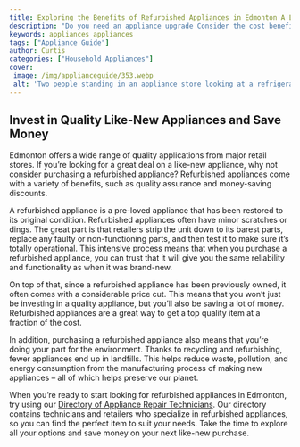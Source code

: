 ```yaml
---
title: Exploring the Benefits of Refurbished Appliances in Edmonton A Look at Purchasing Refurbished Appliances
description: "Do you need an appliance upgrade Consider the cost benefits of purchasing refurbished appliances in Edmonton In this blog post we take a look at the advantages of buying pre-used home appliances from money-saving costs to trustworthy sellers"
keywords: appliances appliances
tags: ["Appliance Guide"]
author: Curtis
categories: ["Household Appliances"]
cover: 
 image: /img/applianceguide/353.webp
 alt: 'Two people standing in an appliance store looking at a refrigerator labeled Refurbished Appliances Edmonton'
---
```

## Invest in Quality Like-New Appliances and Save Money 
Edmonton offers a wide range of quality applications from major retail stores. If you’re looking for a great deal on a like-new appliance, why not consider purchasing a refurbished appliance? Refurbished appliances come with a variety of benefits, such as quality assurance and money-saving discounts.

A refurbished appliance is a pre-loved appliance that has been restored to its original condition. Refurbished appliances often have minor scratches or dings. The great part is that retailers strip the unit down to its barest parts, replace any faulty or non-functioning parts, and then test it to make sure it’s totally operational. This intensive process means that when you purchase a refurbished appliance, you can trust that it will give you the same reliability and functionality as when it was brand-new. 

On top of that, since a refurbished appliance has been previously owned, it often comes with a considerable price cut. This means that you won’t just be investing in a quality appliance, but you’ll also be saving a lot of money. Refurbished appliances are a great way to get a top quality item at a fraction of the cost. 

In addition, purchasing a refurbished appliance also means that you’re doing your part for the environment. Thanks to recycling and refurbishing, fewer appliances end up in landfills. This helps reduce waste, pollution, and energy consumption from the manufacturing process of making new appliances – all of which helps preserve our planet.

When you’re ready to start looking for refurbished appliances in Edmonton, try using our [Directory of Appliance Repair Technicians](./pages/appliance-repair-technicians). Our directory contains technicians and retailers who specialize in refurbished appliances, so you can find the perfect item to suit your needs. Take the time to explore all your options and save money on your next like-new purchase.
